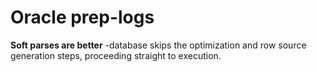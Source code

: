# Oracle prep-logs
**Soft parses are better**
-database skips the optimization and row source generation steps, proceeding straight to execution.
